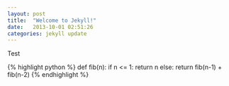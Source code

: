 ```yaml
---
layout: post
title:  "Welcome to Jekyll!"
date:   2013-10-01 02:51:26
categories: jekyll update
---
```


Test

{% highlight python %}
def fib(n):
    if n <= 1:
        return n
    else:
        return fib(n-1) + fib(n-2)
{% endhighlight %}

